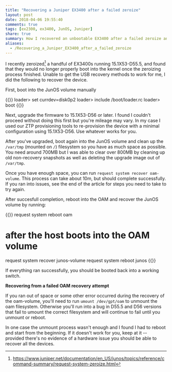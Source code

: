 ```yaml
---
title: "Recovering a Juniper EX3400 after a failed zeroize"
layout: post
date: 2018-04-06 19:55:40
comments: true
tags: [ex2300, ex3400, JunOS, Juniper]
share: true
summary: How I recovered an unbootable EX3400 after a failed zeroize and avoided an unnecessary RMA.
aliases:
  - /Recovering_a_Juniper_EX3400_after_a_failed_zeroize
---
```


I recently zeroized[^1] a handful of EX3400s running 15.1X53-D55.5, and found
that they would no longer properly boot into the kernel once the zeroizing
process finished. Unable to get the USB recovery methods to work for me, I did
the following to recover the device.

First, boot into the JunOS volume manually

{{<codeWide language="shell" line-numbers="false">}}
loader> set currdev=disk0p2
loader> include /boot/loader.rc
loader> boot
{{</codeWide>}}

Next, upgrade the firmware to 15.1X53-D56 or later. I found I couldn't proceed
without doing this first but you're mileage may vary. In my case I used our
ZTP provisioning tools to re-provision the device with a minimal configuration
using 15.1X53-D56. Use whatever works for you.

After you've upgraded, boot again into the JunOS volume and clean up the
`/var/tmp` (mounted on `/`) filesystem so you have as much space as possible.
You need around 700MB but I was able to clear over 800MB by cleaning up old
non-recovery snapshots as well as deleting the upgrade image out of `/var/tmp`.

Once you have enough space, you can run `request system recover oam-volume`.
This process can take about 10m, but should complete successfully. If you ran
into issues, see the end of the article for steps you need to take to try again.

After succesfull completion, reboot into the OAM and recover the JunOS volume
by running:

{{<codeWide language="shell" line-numbers="false">}}
request system reboot oam
# after the host boots into the OAM volume
request system recover junos-volume
request system reboot junos
{{</codeWide>}}

If everything ran successfully, you should be booted back into a working
switch.

**Recovering from a failed OAM recovery attempt**

If you ran out of space or some other error occurred during the recovery of the
oam-volume, you'll need to run `umount /dev/gpt/oam` to unmount the oam
filesystem. Otherwise you'll run into a bug in D55.5 and D56 versions that fail
to umount the correct filesystem and will continue to fail until you unmount or
reboot.

In one case the unmount process wasn't enough and I found I had to reboot and
start from the beginning. If it doesn't work for you, keep at it -- provided
there's no evidence of a hardware issue you should be able to recover all the
devices.

[^1]: https://www.juniper.net/documentation/en_US/junos/topics/reference/command-summary/request-system-zeroize.html
